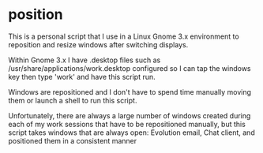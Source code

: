 position
========

This is a personal script that I use in a Linux Gnome 3.x environment
to reposition and resize windows after switching displays.

Within Gnome 3.x I have .desktop files such as 
/usr/share/applications/work.desktop configured so I can tap the windows key
then type 'work' and have this script run.

Windows are repositioned and I don't have to spend time manually moving them
or launch a shell to run this script.

Unfortunately, there are always a large number of windows created during
each of my work sessions that have to be repositioned manually, but this
script takes windows that are always open: Evolution email, Chat client, and 
positioned them in a consistent manner

